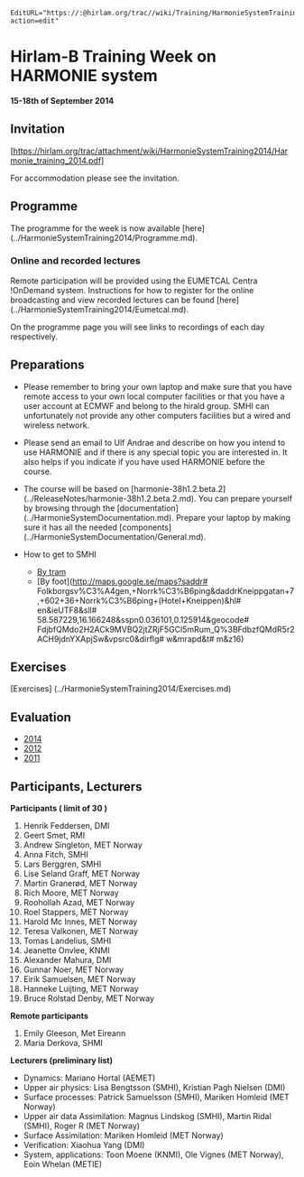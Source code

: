 ```@meta
EditURL="https://:@hirlam.org/trac//wiki/Training/HarmonieSystemTraining2014?action=edit"
```
# Hirlam-B Training Week on HARMONIE system
**15-18th of September 2014**


## Invitation

 [https://hirlam.org/trac/attachment/wiki/HarmonieSystemTraining2014/Harmonie_training_2014.pdf]

 For accommodation please see the invitation.

## Programme

 The programme for the week is now available [here] (../HarmonieSystemTraining2014/Programme.md).

### Online and recorded lectures

Remote participation will be provided using the EUMETCAL Centra !OnDemand system. Instructions for how to register for the online broadcasting and view recorded lectures can be found [here] (../HarmonieSystemTraining2014/Eumetcal.md). 

On the programme page you will see links to recordings of each day respectively.


## Preparations

 * Please remember to bring your own laptop and make sure that you have remote access to your own local computer facilities or that you have a user account at ECMWF and belong to the hirald group. SMHI can unfortunately not provide any other computers facilities but a wired and wireless network.

 * Please send an email to Ulf Andrae and describe on how you intend to use HARMONIE and if there is any special topic you are interested in. It also helps if you indicate if you have used HARMONIE before the course.

 * The course will be based on [harmonie-38h1.2.beta.2] (../ReleaseNotes/harmonie-38h1.2.beta.2.md). You can prepare yourself by browsing through the [documentation] (../HarmonieSystemDocumentation.md). Prepare your laptop by making sure it has all the needed [components] (../HarmonieSystemDocumentation/General.md).

 * How to get to SMHI
   * [By tram](https://hirlam.org/trac/raw-attachment/wiki/HarmonieWorkingWeek/System201103/tram_to_smhi.pdf)
   * [By foot](http://maps.google.se/maps?saddr# Folkborgsv%C3%A4gen,+Norrk%C3%B6ping&daddrKneippgatan+7,+602+36+Norrk%C3%B6ping+(Hotel+Kneippen)&hl# en&ieUTF8&sll# 58.587229,16.166248&sspn0.036101,0.125914&geocode# FdjbfQMdo2H2ACk9MVBQ2jtZRjF5GCl5mRum_Q%3BFdbzfQMdR5r2ACH9jdnYXApjSw&vpsrc0&dirflg# w&mrapd&t# m&z16)

## Exercises

  [Exercises] (../HarmonieSystemTraining2014/Exercises.md)

## Evaluation

 * [2014](https://hirlam.org/trac/raw-attachment/wiki/HarmonieSystemTraining2014/HST_2014_evaluation.pdf)
 * [2012](https://hirlam.org/trac/raw-attachment/wiki/HarmonieSystemTraining2012/HST_2012_evaluation.pdf)
 * [2011](https://hirlam.org/trac/raw-attachment/wiki/HarmonieSystemTraining2011/HST_2011_evaluation.pdf)

## Participants, Lecturers

**Participants ( limit of 30 )**
 1. Henrik Feddersen, DMI
 2. Geert Smet, RMI
 3. Andrew Singleton, MET Norway
 4. Anna Fitch, SMHI
 5. Lars Berggren, SMHI
 6. Lise Seland Graff, MET Norway
 7. Martin Granerød, MET Norway
 8. Rich Moore, MET Norway
 9. Roohollah Azad, MET Norway
10. Roel Stappers, MET Norway
11. Harold Mc Innes, MET Norway
12. Teresa Valkonen, MET Norway
13. Tomas Landelius, SMHI
14. Jeanette Onvlee, KNMI
15. Alexander Mahura, DMI
16. Gunnar Noer, MET Norway
17. Eirik Samuelsen, MET Norway
18. Hanneke Luijting, MET Norway
19. Bruce Rolstad Denby, MET Norway

**Remote participants**

 1. Emily Gleeson, Met Eireann
 2. Maria Derkova, SHMI

**Lecturers (preliminary list)**
* Dynamics: Mariano Hortal (AEMET)
* Upper air physics: Lisa Bengtsson (SMHI), Kristian Pagh Nielsen (DMI)
* Surface processes: Patrick Samuelsson (SMHI), Mariken Homleid (MET Norway)
* Upper air data Assimilation: Magnus Lindskog (SMHI), Martin Ridal (SMHI), Roger R (MET Norway)
* Surface Assimilation: Mariken Homleid (MET Norway)
* Verification: Xiaohua Yang (DMI)
* System, applications: Toon Moene (KNMI), Ole Vignes (MET Norway), Eoin Whelan (METIE)



